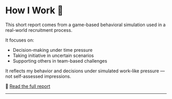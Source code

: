 # How I Work 🧩

This short report comes from a game-based behavioral simulation used in a real-world recruitment process.

It focuses on:
- Decision-making under time pressure  
- Taking initiative in uncertain scenarios  
- Supporting others in team-based challenges

It reflects my behavior and decisions under simulated work-like pressure — not self-assessed impressions.

📄 [Read the full report](./Magdalena-Homel-Raport.pdf)

---

